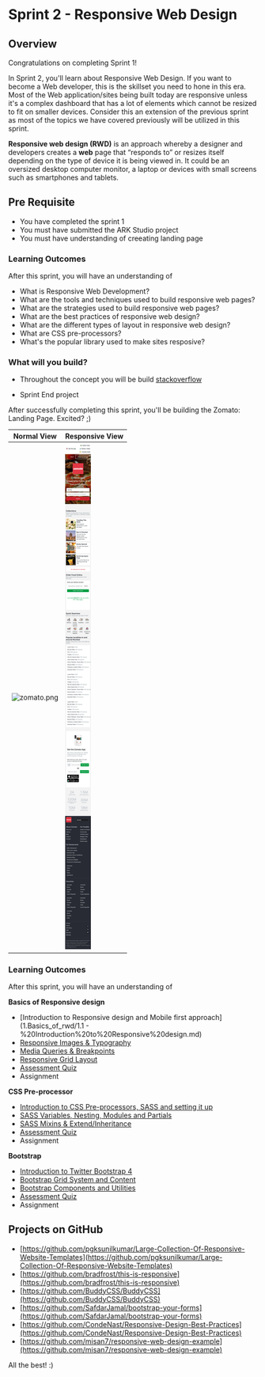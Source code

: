 # Sprint 2 - Responsive Web Design

## Overview

Congratulations on completing Sprint 1!

In Sprint 2, you'll learn about Responsive Web Design. If you want to become a Web developer, this is the skillset you need to hone in this era. Most of the Web application/sites being built today are responsive unless it's a complex dashboard that has a lot of elements which cannot be resized to fit on smaller devices. Consider this an extension of the previous sprint as most of the topics we have covered previously will be utilized in this sprint.

**Responsive web design (RWD)** is an approach whereby a designer and developers creates a **web** page that “responds to” or resizes itself depending on the type of device it is being viewed in. It could be an oversized desktop computer monitor, a laptop or devices with small screens such as smartphones and tablets.

## Pre Requisite

- You have completed the sprint 1
- You must have submitted the ARK Studio project
- You must have understanding of creeating landing page


### Learning Outcomes

After this sprint, you will have an understanding of

- What is Responsive Web Development?
- What are the tools and techniques used to build responsive web pages?
- What are the strategies used to build responsive web pages?
- What are the best practices of responsive web design?
- What are the different types of layout in responsive web design?
- What are CSS pre-processors?
- What's the popular library used to make sites resposive?

### What will you build?

- Throughout the concept you will be build 
[stackoverflow](https://stackoverflow.com/)

- Sprint End project


After successfully completing this sprint, you'll be building the Zomato: Landing Page. Excited? ;)

|Normal View| Responsive View|
|--|--|
|![zomato.png](./project/zomato.png)|![zomato.png](./project/zomato-mob.png)|


### Learning Outcomes

After this sprint, you will have an understanding of

**Basics of Responsive design**

- [Introduction to Responsive design and Mobile first approach](1.Basics_of_rwd/1.1 - %20Introduction%20to%20Responsive%20design.md)
- [Responsive Images & Typography](1.Basics_of_rwd/2.%20Responsive%20Images%20%26%20Typography.md)
- [Media Queries & Breakpoints](1.Basics_of_rwd/3.%20Media%20Queries%20%26%20Breakpoints.md)
- [Responsive Grid Layout](1.Basics_of_rwd/4.%20Responsive%20Grid%20Layout.md)
- [Assessment Quiz](1.Basics_of_rwd/5.%20Assessment%20Quiz.md)
- Assignment

**CSS Pre-processor**

- [Introduction to CSS Pre-processors, SASS and setting it up](2.CSS_preprocessor/1.%20Introduction%20to%20CSS%20Pre-processors%2C%20SASS%20and%20setting%20it%20up.md)
- [SASS Variables, Nesting, Modules and Partials](2.CSS_preprocessor/2.%20SASS%20Variables%2C%20Nesting%2C%20Mixins%20and%20Extends.md)
- [SASS Mixins & Extend/Inheritance](2.CSS_preprocessor/3.%20SASS%20Flow%20control%2C%20Modules%20%26%20Partials.md)
- [Assessment Quiz](2.CSS_preprocessor/4.%20Assessment%20Quiz.md)
- Assignment

**Bootstrap**

- [Introduction to Twitter Bootstrap 4](3.Bootstrap/1.%20Introduction%20to%20Twitter%20Bootstrap%204.md)
- [Bootstrap Grid System and Content](3.Bootstrap/2.%20Bootstrap%20Layout%20and%20Content.md)
- [Bootstrap Components and Utilities](3.Bootstrap/3.%20Bootstrap%20Components%20and%20Utilities.md)
- [Assessment Quiz](3.Bootstrap/4.%20Assessment%20Quiz.md)
- Assignment


## Projects on GitHub

- [https://github.com/pgksunilkumar/Large-Collection-Of-Responsive-Website-Templates](https://github.com/pgksunilkumar/Large-Collection-Of-Responsive-Website-Templates)
- [https://github.com/bradfrost/this-is-responsive](https://github.com/bradfrost/this-is-responsive)
- [https://github.com/BuddyCSS/BuddyCSS](https://github.com/BuddyCSS/BuddyCSS)
- [https://github.com/SafdarJamal/bootstrap-your-forms](https://github.com/SafdarJamal/bootstrap-your-forms)
- [https://github.com/CondeNast/Responsive-Design-Best-Practices](https://github.com/CondeNast/Responsive-Design-Best-Practices)
- [https://github.com/misan7/responsive-web-design-example](https://github.com/misan7/responsive-web-design-example)

All the best! :)
